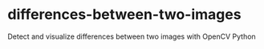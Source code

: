 # differences-between-two-images
Detect and visualize differences between two images with OpenCV Python
